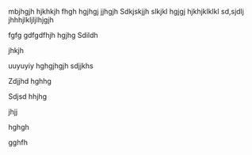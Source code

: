 mbjhgjh
hjkhkjh
fhgh
hgjhgj
jjhgjh
Sdkjskjjh
slkjkl
hgjgj
hjkhjklklkl
sd,sjdlj
jhhhjlkljljlhjgjh

fgfg
gdfgdfhjh
hgjhg
Sdildh

jhkjh

uuyuyiy
hghgjhgjh
sdjjkhs

Zdjjhd
hghhg

Sdjsd
hhjhg

jhjj

hghgh


gghfh
